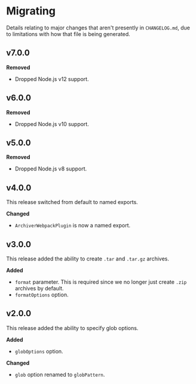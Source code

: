 # Migrating

Details relating to major changes that aren't presently in `CHANGELOG.md`, due to limitations with how that file is being generated.

## v7.0.0

**Removed**

- Dropped Node.js v12 support.

## v6.0.0

**Removed**

- Dropped Node.js v10 support.

## v5.0.0

**Removed**

- Dropped Node.js v8 support.

## v4.0.0

This release switched from default to named exports.

**Changed**

- `ArchiverWebpackPlugin` is now a named export.

## v3.0.0

This release added the ability to create `.tar` and `.tar.gz` archives.

**Added**

- `format` parameter. This is required since we no longer just create `.zip` archives by default.
- `formatOptions` option.

## v2.0.0

This release added the ability to specify glob options.

**Added**

- `globOptions` option.

**Changed**

- `glob` option renamed to `globPattern`.

